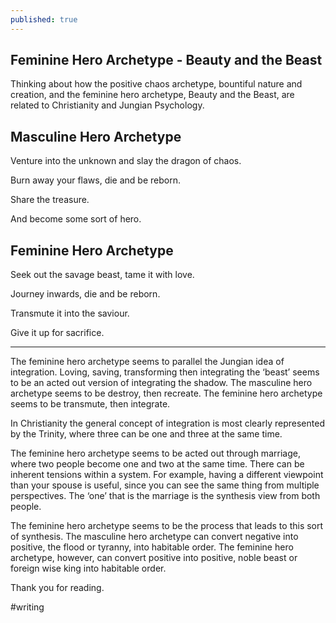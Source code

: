 ```yaml
---
published: true
---
```

## Feminine Hero Archetype - Beauty and the Beast

Thinking about how the positive chaos archetype, bountiful nature and creation, and the feminine hero archetype, Beauty and the Beast, are related to Christianity and Jungian Psychology.

## Masculine Hero Archetype

Venture into the unknown and slay the dragon of chaos.

Burn away your flaws, die and be reborn.

Share the treasure.

And become some sort of hero.


## Feminine Hero Archetype

Seek out the savage beast, tame it with love.

Journey inwards, die and be reborn.

Transmute it into the saviour.

Give it up for sacrifice.

----

The feminine hero archetype seems to parallel the Jungian idea of integration. Loving, saving, transforming then integrating the ‘beast’ seems to be an acted out version of integrating the shadow. The masculine hero archetype seems to be destroy, then recreate. The feminine hero archetype seems to be transmute, then integrate.

In Christianity the general concept of integration is most clearly represented by the Trinity, where three can be one and three at the same time. 

The feminine hero archetype seems to be acted out through marriage, where two people become one and two at the same time. There can be inherent tensions within a system. For example, having a different viewpoint than your spouse is useful, since you can see the same thing from multiple perspectives. The ‘one’ that is the marriage is the synthesis view from both people.

The feminine hero archetype seems to be the process that leads to this sort of synthesis. The masculine hero archetype can convert negative into positive, the flood or tyranny, into habitable order. The feminine hero archetype, however, can convert positive into positive, noble beast or foreign wise king into habitable order.

Thank you for reading.

#writing
